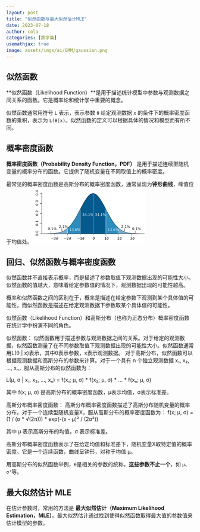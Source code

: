 ```yaml
---
layout: post
title: "似然函数与最大似然估计MLE"
date: 2023-07-18
author: cola
categories: [数学篇]
usemathjax: true
image: assets/imgs/ai/GMM/gaussian.png
---
```



## 似然函数
**似然函数（Likelihood Function）**是用于描述统计模型中参数与观测数据之间关系的函数。它是概率论和统计学中重要的概念。

似然函数通常用符号 `L` 表示，表示参数 `θ` 给定观测数据 `x` 的条件下的概率密度函数的乘积，表示为 `L(θ|x)`。似然函数的定义可以根据具体的情况和模型而有所不同。



## 概率密度函数
**概率密度函数（Probability Density Function，PDF）** 是用于描述连续型随机变量的概率分布的函数。它提供了随机变量在不同取值上的概率密度。

最常见的概率密度函数是高斯分布的概率密度函数，通常呈现为**钟形曲线**，峰值位于均值处。
<img src="/assets/imgs/ai/GMM/gaussian.png" width="300" />


## 回归、似然函数与概率密度函数

似然函数并不直接表示概率，而是描述了参数取值下观测数据出现的可能性大小。似然函数的值越大，意味着给定参数值的情况下，观测数据出现的可能性越高。

概率和似然函数之间的区别在于，概率是描述在给定参数下观测到某个具体值的可能性，而似然函数是描述在给定观测数据下参数取某个具体值的可能性。


似然函数（Likelihood Function）和高斯分布（也称为正态分布）概率密度函数在统计学中扮演不同的角色。

似然函数：
似然函数用于描述参数与观测数据之间的关系。对于给定的观测数据，似然函数测量了在不同参数取值下观测数据出现的可能性大小。似然函数通常用L(θ | x)表示，其中θ表示参数，x表示观测数据。
对于高斯分布，似然函数可以根据观测数据和高斯分布的参数来计算。对于一个具有 n 个独立观测数据 x₁, x₂, ..., xₙ，服从高斯分布的似然函数为：

L(μ, σ | x₁, x₂, ..., xₙ) = f(x₁; μ, σ) * f(x₂; μ, σ) * ... * f(xₙ; μ, σ)

其中 f(x; μ, σ) 是高斯分布的概率密度函数，μ表示均值，σ表示标准差。

高斯分布概率密度函数：
高斯分布概率密度函数描述了高斯分布随机变量的概率分布。对于一个连续型随机变量X，服从高斯分布的概率密度函数为：
f(x; μ, σ) = (1 / (σ * √(2π))) * exp(-(x - μ)² / (2σ²))

其中 μ 表示高斯分布的均值，σ 表示标准差。

高斯分布概率密度函数表示了在给定均值和标准差下，随机变量X取特定值的概率密度。它是一个连续函数，曲线呈钟形，对称于均值 μ。




用高斯分布的似然函数举例，`θ`是相关的参数的统称，**这些参数不止一个**，如 `μ`、`σ²`等。


## 最大似然估计 MLE

在估计参数时，常用的方法是 **最大似然估计（Maximum Likelihood Estimation，MLE）**。最大似然估计通过找到使得似然函数取得最大值的参数值来估计模型的参数。




